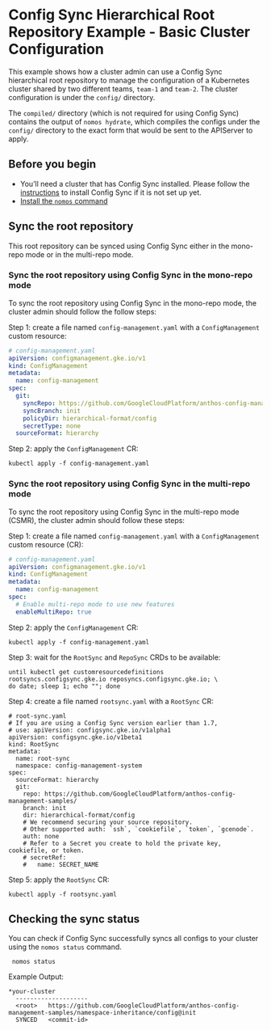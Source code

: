 # Config Sync Hierarchical Root Repository Example - Basic Cluster Configuration

This example shows how a cluster admin can use a Config Sync hierarchical root repository to manage the configuration of a
Kubernetes cluster shared by two different teams, `team-1` and `team-2`.
The cluster configuration is under the `config/` directory.

The `compiled/` directory (which is not required for using Config Sync) contains the output of `nomos hydrate`, which compiles
the configs under the `config/` directory to the exact form that would be sent to the APIServer to apply.

## Before you begin

- You’ll need a cluster that has Config Sync installed.
  Please follow the [instructions](https://cloud.google.com/kubernetes-engine/docs/add-on/config-sync/how-to/installing)
  to install Config Sync if it is not set up yet.
- [Install the `nomos` command](https://cloud.devsite.corp.google.com/kubernetes-engine/docs/add-on/config-sync/how-to/nomos-command#installing)


## Sync the root repository

This root repository can be synced using Config Sync either in the mono-repo mode or in the multi-repo mode.

### Sync the root repository using Config Sync in the mono-repo mode

To sync the root repository using Config Sync in the mono-repo mode, the cluster admin should follow the follow steps:

Step 1: create a file named `config-management.yaml` with a `ConfigManagement` custom resource:

```yaml
# config-management.yaml
apiVersion: configmanagement.gke.io/v1
kind: ConfigManagement
metadata:
  name: config-management
spec:
  git:
    syncRepo: https://github.com/GoogleCloudPlatform/anthos-config-management-samples/
    syncBranch: init
    policyDir: hierarchical-format/config
    secretType: none
  sourceFormat: hierarchy
```

Step 2: apply the `ConfigManagement` CR:
```
kubectl apply -f config-management.yaml
```

### Sync the root repository using Config Sync in the multi-repo mode

To sync the root repository using Config Sync in the multi-repo mode (CSMR), the cluster admin should follow these steps:

Step 1: create a file named `config-management.yaml` with a `ConfigManagement` custom resource (CR):

```yaml
# config-management.yaml
apiVersion: configmanagement.gke.io/v1
kind: ConfigManagement
metadata:
  name: config-management
spec:
  # Enable multi-repo mode to use new features
  enableMultiRepo: true
```

Step 2: apply the `ConfigManagement` CR:
```
kubectl apply -f config-management.yaml
```

Step 3: wait for the `RootSync` and `RepoSync` CRDs to be available:

```console
until kubectl get customresourcedefinitions rootsyncs.configsync.gke.io reposyncs.configsync.gke.io; \
do date; sleep 1; echo ""; done
```

Step 4: create a file named `rootsync.yaml` with a `RootSync` CR:
```
# root-sync.yaml
# If you are using a Config Sync version earlier than 1.7,
# use: apiVersion: configsync.gke.io/v1alpha1
apiVersion: configsync.gke.io/v1beta1
kind: RootSync
metadata:
  name: root-sync
  namespace: config-management-system
spec:
  sourceFormat: hierarchy
  git:
    repo: https://github.com/GoogleCloudPlatform/anthos-config-management-samples/
    branch: init
    dir: hierarchical-format/config
    # We recommend securing your source repository.
    # Other supported auth: `ssh`, `cookiefile`, `token`, `gcenode`.
    auth: none
    # Refer to a Secret you create to hold the private key, cookiefile, or token.
    # secretRef:
    #   name: SECRET_NAME
```

Step 5: apply the `RootSync` CR:
```
kubectl apply -f rootsync.yaml
```


## Checking the sync status

You can check if Config Sync successfully syncs all configs to your cluster using the `nomos status` command.

```console
 nomos status
```

Example Output:
```console
*your-cluster
  --------------------
  <root>   https://github.com/GoogleCloudPlatform/anthos-config-management-samples/namespace-inheritance/config@init
  SYNCED   <commit-id>
```
